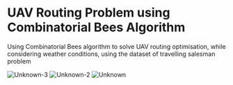 # UAV Routing Problem using Combinatorial Bees Algorithm

Using Combinatorial Bees algorithm to solve UAV routing optimisation, while considering weather conditions, using the dataset of travelling salesman problem

![Unknown-3](https://user-images.githubusercontent.com/90036648/208674699-61f09a65-6f3b-4211-b4ee-d60f5e2beef5.png)
![Unknown-2](https://user-images.githubusercontent.com/90036648/208674775-2ff2524b-1860-463d-ade2-1e0ff07f1029.png)
![Unknown](https://user-images.githubusercontent.com/90036648/208674784-4d843605-eaba-4626-a845-517b8e32b84b.png)
